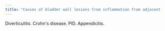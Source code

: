 ```yaml
---
title: "Causes of bladder wall lesions from inflammation from adjacent organs?"
---
```

Diverticulitis. Crohn's disease. PID. Appendicitis.

